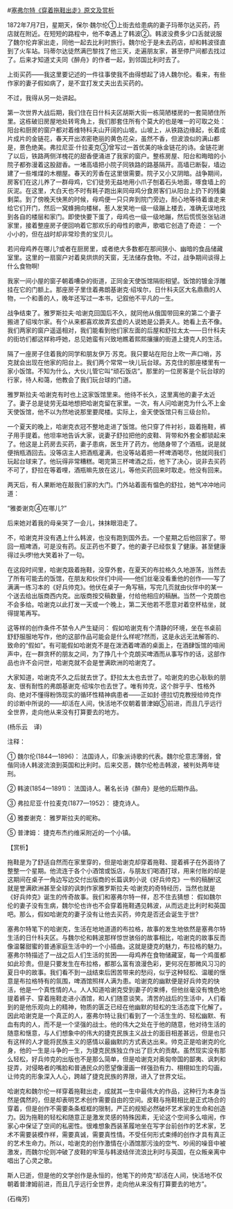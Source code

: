 #[塞弗尔特《穿着拖鞋出走》原文及赏析](https://www.vrrw.net/wx/12366.html)

1872年7月7日，星期天，保尔·魏尔伦①上街去给患病的妻子玛蒂尔达买药，药店就在附近。在短短的路程中，他不幸遇上了韩波②。韩波没费多少口舌就说服了魏尔伦弃家出走，同他一起去比利时旅行。魏尔伦于是未去药店，却和韩波径直到了火车站。玛蒂尔达徒然满巴黎找了他三天，走遍朋友家，甚至停尸间都去找过了。后来才知道丈夫同《醉舟》的作者一起，到邻国比利时去了。

上街买药——我这里要记述的一件往事使我不由得想起了诗人魏尔伦。看来，有些作家的妻子假如病了，是不宜打发丈夫出去买药的。

不过，我得从另一处讲起。

第一次世界大战后期，我们住在日什科夫区胡斯大街一栋简陋楼房的一套简陋住所里。这栋破旧房屋地处转弯角上，我们那套住所有个莫大的也是唯一的可取之处： 阳台和厨房的窗户都对着维特科夫山开阔的山坡。山坡上，从铁路边缘起，长着成片成片的金链花，春天开出浓密艳丽的黄色花朵，虽然不香，但波浪似的满山都是，景色绝美。弗拉尼亚·什拉麦克③曾写过一首优美的咏金链花的诗。金链花谢了以后，铁路两侧洋槐花的甜香便涌进了我家的窗户。整栋房屋、阳台和晦暗的小院子都弥漫着这股甜香。一堵高墙把小院子同铁路的路基隔开。高墙已断裂，墙边建了一些堆煤的木棚屋。春天的芳香在这里很需要。院子又小又阴暗。战争期间，房客们在这儿养了一群母鸡，它们徒劳无益地用小爪子刨着石头地面，啄食墙上的灰泥。在这里，大白天也不时有耗子跑出来同母鸡分食房客们从阳台上扔下的残羹剩菜。到了傍晚天快黑的时候，母鸡便一只只奔到院门旁边，耐心地等待着谁走来给它们开门，然后一窝蜂拥向楼梯，惹人发笑地一级一级蹦上楼去，准确无误地找到各自的楼层和家门。即使快要下蛋了，母鸡也一级一级地蹦，然后慌慌张张钻进家里，接着整座房子便回响着它那欢乐的母性的歌声，歌唱它创造了奇迹： 一个小小的，但在战时却非常珍贵的宝贝儿。



若问母鸡养在哪儿?或者在厨房里，或者绝大多数都在那间狭小、幽暗的食品储藏室里。这里的一扇窗户对着臭烘烘的天窗，无法储存食物。不过，战争期间谈得上什么食物啊!

我家一间小屋的窗子朝着嘈杂的街道，正同金天使饭馆隔街相望。饭馆的镀金浮雕挂在它的门额上。那座房子里住着弗朗基谢克·绍埃尔，日什科夫区大名鼎鼎的人物，一个和善的人，晚年还写过一本书，记叙他不平凡的一生。

战争结束了。雅罗斯拉夫·哈谢克回国后不久，就同他从俄国带回来的第二个妻子搬进了绍埃尔家。有个从来都喜欢故弄玄虚的人说她是公爵夫人。她看上去不像。我们两家的窗户遥遥相对，我们能看到他们家左面的后屋和舒拉太太——日什科夫的街坊们都这样称呼她，总见她蛮有兴致地瞧着熙熙攘攘的街道上捷克人的生活。

隔了一座房子住着我的同学和朋友伊万·苏克。我只要站在阳台上吹一声口哨，苏克就会出现在他家的阳台上。我们两个常常一块儿玩台球。苏克住的那座楼里有一家小饭馆。不知为什么，大伙儿管它叫“顽石饭店”。那里的一位房客是个玩台球的行家，待人和蔼，他教会了我们玩台球的门道。

雅罗斯拉夫·哈谢克有时也上这家饭馆里来。他待不长久，这里离他的妻子太近了。妻子总是徒劳无益地想把哈谢克留在家里。一次，有人问哈谢克为什么不上金天使饭馆，他不以为然地说那里要爬楼。实际上，金天使饭馆只有三级台阶。

一个夏天的晚上，哈谢克衣冠不整地走进了饭馆。他只穿了件衬衫，趿着拖鞋，裤子用手提着。他坦率地告诉大家，说妻子舒拉把他的皮鞋、背带和外套全都锁起来了。他这是上药房去买药，妻子患病，医生开了药方。他随身带了个酒瓶，说是就便捎瓶酒回去。没等店主人把酒瓶灌满，也没等站着把一杯啤酒喝尽，他就同我们玩起台球来了。他玩得非常糟糕。喝完第三杯啤酒之后，他下了决心，说非去买药不可了，舒拉在等着哩，酒瓶嘛先放在这儿，等他买药回来时取走。他没有回来。

两天后，有人果断地在敲我们家的大门。门外站着面有愠色的舒拉，她气冲冲地问道：

“雅娄谢克④在哪儿?”

后来她对着我的母亲哭了一会儿，抹抹眼泪走了。

不，哈谢克并没有遇上什么韩波，也没有跑到国外去。一个星期之后他回家了。带回一瓶啤酒，可是没有药。反正药也不要了。他的妻子已经恢复了健康。甚至健康得过头啰!他大笑着补了一句。

在这段时间里，哈谢克趿着拖鞋，没穿外套，在夏天的布拉格久久地游荡，当然去了所有可能去的饭馆，在朋友和伙伴们中间——他们丝毫没看重他的创作——写了满满一练习本的《好兵帅克》。他伏在桌子一角写稿，写完几页就由伙伴中的某一个送去给出版商西内克。出版商按交稿数量，付给他相应的稿酬。当然一个克朗也不会多给。哈谢克以此打发一天或一个晚上，第二天他若不愿意对着空杯枯坐，就得提笔再写。

这等样的创作条件不禁令人产生疑问： 假如哈谢克有个清静的环境，坐在书桌前舒舒服服地写作，他的这部作品可能会是什么样呢?然而，这是永远无法解答的、致命的“假如”。有可能假如哈谢克不是在泼洒着啤酒的桌面上，在酒肆饭馆的喧闹声中，在一群贪杯的朋友之间，为了挣几十个克朗买啤酒而从事写作的话，这部作品也许不会问世，哈谢克就不会是誉满欧洲的哈谢克了。

大家知道，哈谢克不久之后就去世了。舒拉太太也去世了。哈谢克的忠心耿耿的朋友、很有耐性的弗朗基谢克·绍埃尔也去世了。唯有帅克，这个胖乎乎、性格外向、绝对不懂得粉饰现实的循环性精神病患者——正如封·德拉切克教授给帅克作的诊断中所说的——却活在人间，快活地不仅朝着普津姆⑤前进，而且几乎远行全世界，走向他从来没有打算要去的地方。

(杨乐云　译)

注释：

① 魏尔伦(1844—1896)： 法国诗人，印象派诗歌的代表。魏尔伦意志薄弱，曾偕同诗人韩波流浪到英国和比利时。后来交恶，魏尔伦枪击韩波，被判处两年徒刑。

② 韩波(1854—1891)： 法国诗人。著名长诗《醉舟》是他的后期作品。

③ 弗拉尼亚·什拉麦克(1877—1952)： 捷克诗人。

④ 雅娄谢克： 雅罗斯拉夫的昵称。

⑤ 普津姆： 捷克布杰约维采附近的一个小镇。

【赏析】

拖鞋是为了舒适自然而在家里穿的，但是哈谢克却穿着拖鞋、提着裤子在外面待了整整一个星期。他流连于各个小酒馆或饭店，与朋友们喝酒打球，用来付账的却是这期间在桌子一角边写边交付出版商的长篇讽刺小说《好兵帅克》一书的稿酬!这就是誉满欧洲甚至全球的讽刺作家雅罗斯拉夫·哈谢克的奇特经历，当然也就是《好兵帅克》诞生的传奇故事。我们和塞弗尔特一样，忍不住去猜想： 假如魏尔伦的妻子没有生病，魏尔伦也许也不会穿着拖鞋遇见韩波，从而远走比利时和英国吧。那么，假如哈谢克的妻子没有让他去买药，帅克是否还会诞生于世?

塞弗尔特笔下的哈谢克，生活在地地道道的布拉格，故事的发生地依然是塞弗尔特生活的日什科夫区。与魏尔伦和韩波那样惊世骇俗的故事相比，哈谢克的故事反而像温馨甜蜜的普通家庭生活中的一个小插曲。这就是捷克的魅力，布拉格的魅力。塞弗尔特描述了一战之后人们生活的贫困——母鸡养在食物储藏室，每一个鸡蛋都如此珍贵。但是只要发生在布拉格，都那么富有浪漫色彩，更何况在那微风习习的夏日中的故事。我们看不到一战结束后困苦带来的愁闷，似乎这种轻松、温暖的惬意是布拉格特有的氛围，啤酒馆照样人满为患。哈谢克的幽默便是好兵帅克的快活，他是一个真性情的人。人人知道哈谢克受到妻子的束缚，但他丝毫没有愧色地提着裤子、穿着拖鞋走进小酒馆，和人们随意谈笑。清苦的战后的生活中，人们看到的是他乐观向上的精神，物质的匮乏已经在他幽默的轻松的生活态度下化解了。因此哈谢克是一个真正的人，塞弗尔特让我们看到了一个活生生的、轻松幽默、有血有肉的人，而不是一个坚强的战士。他的伟大之处在于他的随意，他对待生活的随意和惬意，与人们想象中的伟大的捷克民族主义战士的面目相差甚远，但是也只有这样的人才能将民族主义的感情以最幽默的方式表达出来。帅克正是哈谢克的化身，他的一生是斗争的一生，为捷克民族独立作出了巨大的贡献。虽然现实没有那么轻松，好兵帅克的出版也不是那么简单，但是哈谢克对奥匈帝国的鄙夷、讽刺和捉弄，对侵略者的嘴脸和普通民众的愿望像漫画一样强劲有力、栩栩如生的勾画，让帅克的形象深入人心，跨越了捷克民族的界限，进入了世界文坛。

哈谢克和魏尔伦一样穿着拖鞋出走，成就其一生中最伟大的作品，这种行为本身当然是偶然的，但是却表明艺术创作需要自由的空间。皮鞋与拖鞋相比是正式场合的穿着，但是创作不需要条条框框的限制，严正的规矩必然破坏艺术家的生命和创造力。因为拖鞋的轻松和随意正是激发灵感的特殊因素，无论这个空间多么喧闹，作家心中保证了空间的私密性。很难想象西装革履地坐在写字台前创作的艺术家，艺术不需要装模作样，需要真诚，需要真性情。不受任何形式束缚的创作才具有真正的艺术生命力。所以，哈谢克的创作激情在小酒馆那污浊的空气、吵闹的噪音中被激发，而魏尔伦则冲破了皮鞋的牢笼与韩波结伴流浪比利时与英国，在众叛亲离中唱出了心灵之歌。

斯人已逝，但是他的文学创作是永恒的，他笔下的帅克“却活在人间，快活地不仅朝着普津姆前进，而且几乎远行全世界，走向他从来没有打算要去的地方”。

(石梅芳)

